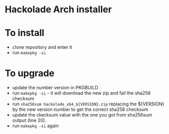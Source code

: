 Hackolade Arch installer
========================

# To install
- clone repository and enter it
- run `makepkg -si`

# To upgrade

- update the number version in PKGBUILD
- run `makepkg -si` - it will download the new zip and fail the sha256 checksum
- run `sha256sum hackolade_x64_${VERSION}.zip` replacing the ${VERSION} by the new version number to get the correct sha256 checksum
- update the ckecksum value with the one you got from sha256sum output (line 20).
- run `makepkg -si` again
